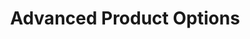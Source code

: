 ---
layout: app
permalink: 'apo/index.html'
title: Advanced Product Options
appTitle: Advanced Product Options
eleventyNavigation:
  key: apo
  title: Advanced Product Options
  parent: help-center
tags: apo
---